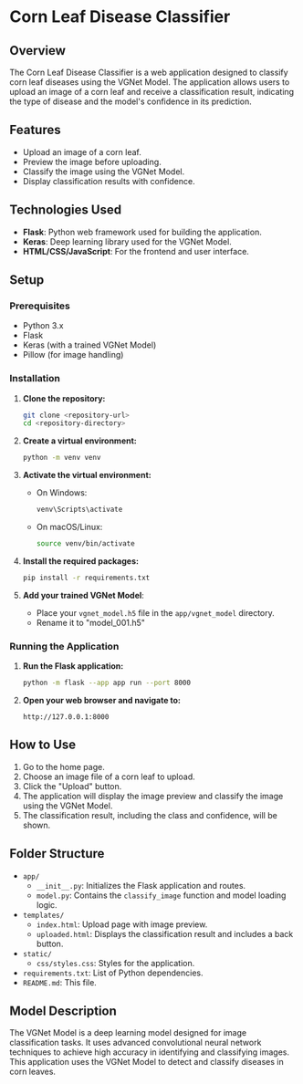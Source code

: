 # Corn Leaf Disease Classifier

## Overview

The Corn Leaf Disease Classifier is a web application designed to classify corn leaf diseases using the VGNet Model. The application allows users to upload an image of a corn leaf and receive a classification result, indicating the type of disease and the model's confidence in its prediction.

## Features

- Upload an image of a corn leaf.
- Preview the image before uploading.
- Classify the image using the VGNet Model.
- Display classification results with confidence.

## Technologies Used

- **Flask**: Python web framework used for building the application.
- **Keras**: Deep learning library used for the VGNet Model.
- **HTML/CSS/JavaScript**: For the frontend and user interface.

## Setup

### Prerequisites

- Python 3.x
- Flask
- Keras (with a trained VGNet Model)
- Pillow (for image handling)

### Installation

1. **Clone the repository:**

    ```bash
    git clone <repository-url>
    cd <repository-directory>
    ```

2. **Create a virtual environment:**

    ```bash
    python -m venv venv
    ```

3. **Activate the virtual environment:**

    - On Windows:

        ```bash
        venv\Scripts\activate
        ```

    - On macOS/Linux:

        ```bash
        source venv/bin/activate
        ```

4. **Install the required packages:**

    ```bash
    pip install -r requirements.txt
    ```

5. **Add your trained VGNet Model**:
    - Place your `vgnet_model.h5` file in the `app/vgnet_model` directory.
    - Rename it to "model_001.h5"

### Running the Application

1. **Run the Flask application:**

    ```bash
    python -m flask --app app run --port 8000
    ```

2. **Open your web browser and navigate to:**

    ```
    http://127.0.0.1:8000
    ```

## How to Use

1. Go to the home page.
2. Choose an image file of a corn leaf to upload.
3. Click the "Upload" button.
4. The application will display the image preview and classify the image using the VGNet Model.
5. The classification result, including the class and confidence, will be shown.

## Folder Structure

- `app/`
  - `__init__.py`: Initializes the Flask application and routes.
  - `model.py`: Contains the `classify_image` function and model loading logic.
- `templates/`
  - `index.html`: Upload page with image preview.
  - `uploaded.html`: Displays the classification result and includes a back button.
- `static/`
  - `css/styles.css`: Styles for the application.
- `requirements.txt`: List of Python dependencies.
- `README.md`: This file.

## Model Description

The VGNet Model is a deep learning model designed for image classification tasks. It uses advanced convolutional neural network techniques to achieve high accuracy in identifying and classifying images. This application uses the VGNet Model to detect and classify diseases in corn leaves.
